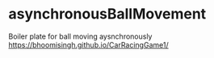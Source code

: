 # asynchronousBallMovement
Boiler plate for ball moving aysnchronously
https://bhoomisingh.github.io/CarRacingGame1/
